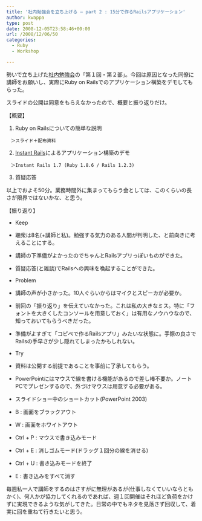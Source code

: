```yaml
---
title: '社内勉強会を立ち上げる – part 2 : 15分で作るRailsアプリケーション'
author: kwappa
type: post
date: 2008-12-05T23:58:46+00:00
url: /2008/12/06/50
categories:
  - Ruby
  - Workshop

---
```

勢いで立ち上げた[社内勉強会][1]の「第１回・第２部」。今回は原因となった同僚に講師をお願いし、実際にRuby on Railsでのアプリケーション構築をデモしてもらった。

<!--more-->

スライドの公開は同意をもらえなかったので、概要と振り返りだけ。

【概要】

  1. Ruby on Railsについての簡単な説明
  
    　＞スライド＋配布資料
  2. [Instant Rails][2]によるアプリケーション構築のデモ
  
    　＞Instant Rails 1.7 (Ruby 1.8.6 / Rails 1.2.3)
  3. 質疑応答

以上でおよそ50分。業務時間外に集まってもらう会としては、このくらいの長さが限界ではないかな、と思う。

【振り返り】

  * Keep
  * 聴衆は8名(+講師と私)。勉強する気力のある人間が判明した、と前向きに考えることにする。
  * 講師の下準備がよかったのでちゃんとRailsアプリっぽいものができた。
  * 質疑応答(と雑談)でRailsへの興味を喚起することができた。

  * Problem
  * 講師の声が小さかった。10人ぐらいからはマイクとスピーカが必要か。
  * 前回の「振り返り」を伝えていなかった。これは私の大きなミス。特に「フォントを大きくしたコンソールを用意しておく」は有用なノウハウなので、知っておいてもらうべきだった。
  * 準備がよすぎて「コピペで作るRailsアプリ」みたいな状態に。手際の良さでRailsの手早さが少し隠れてしまったかもしれない。

  * Try
  * 資料は公開する前提であることを事前に了承してもらう。
  * PowerPointにはマウスで線を書ける機能があるので差し棒不要か。ノートPCでプレゼンするので、外づけマウスは用意する必要がある。
  * スライドショー中のショートカット(PowerPoint 2003)
  * B : 画面をブラックアウト
  * W : 画面をホワイトアウト
  * Ctrl + P : マウスで書き込みモード
  * Ctrl + E : 消しゴムモード(ドラッグ１回分の線を消せる)
  * Ctrl + U : 書き込みモードを終了
  * E : 書き込みをすべて消す

毎週私一人で講師をするのはさすがに無理があるが(仕事しなくていいならともかく)、何人かが協力してくれるのであれば、週１回開催はそれほど負荷をかけずに実現できるような気がしてきた。日常の中でもネタを見落さず回収して、着実に回を重ねて行きたいと思う。

 [1]: http://kwappa.txt-nifty.com/blog/studygroup/
 [2]: http://instantrails.rubyforge.org/wiki/wiki.pl?Instant_Rails

